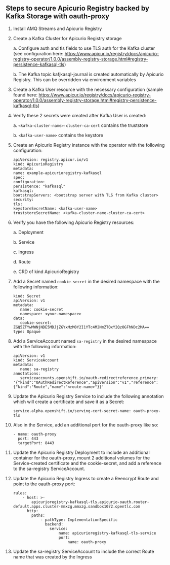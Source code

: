 <h2>Steps to secure Apicurio Registry backed by Kafka Storage with oauth-proxy</h2>


1. Install AMQ Streams and Apicurio Registry


2. Create a Kafka Cluster for Apicurio Registry storage
   
   a. Configure auth and tls fields to use TLS auth for the Kafka cluster (see configuration here: https://www.apicur.io/registry/docs/apicurio-registry-operator/1.0.0/assembly-registry-storage.html#registry-persistence-kafkasql-tls)

   b. The Kafka topic kafjkasql-journal is created automatically by Apicurio Registry. This can be overridden via environment variables


3. Create a Kafka User resource with the necessary configuration (sample found here: https://www.apicur.io/registry/docs/apicurio-registry-operator/1.0.0/assembly-registry-storage.html#registry-persistence-kafkasql-tls)


4. Verify these 2 secrets were created after Kafka User is created:
   
   a. `<kafka-cluster-name>-cluster-ca-cert` contains the truststore 

   b. `<kafka-user-name>` contains the keystore
   

6. Create an Apicurio Registry instance with the operator with the following configuration:
   ``` 
   apiVersion: registry.apicur.io/v1
   kind: ApicurioRegistry
   metadata:
   name: example-apicurioregistry-kafkasql
   spec:
   configuration:
   persistence: "kafkasql"
   kafkasql:
   bootstrapServers: <bootstrap server with TLS from Kafka cluster>
   security:
   tls:
   keystoreSecretName: <kafka-user-name>
   truststoreSecretName: <kafka-cluster-name-cluster-ca-cert>
   ```

7. Verify you have the following Apicurio Registry resources:
   
   a. Deployment 

   b. Service
   
   c. Ingress

   d. Route 
   
   e. CRD of kind ApicurioRegistry


9. Add a Secret named `cookie-secret` in the desired namespace with the following information:
   ```
   kind: Secret
   apiVersion: v1
   metadata:
      name: cookie-secret
      namespace: <your-namespace>
   data:
      cookie-secret: ZGQ5ZTYwMWNjNDE5MDJjZGYxMzM0Y2I1YTc4M2NmZTQxY2QzOGFhNDc2MA==
   type: Opaque
   ```

10. Add a ServiceAccount named `sa-registry` in the desired namespace with the following information:
    ```
    apiVersion: v1
    kind: ServiceAccount
    metadata:
       name: sa-registry
    annotations:
       serviceaccounts.openshift.io/oauth-redirectreference.primary: '{"kind":"OAuthRedirectReference","apiVersion":"v1","reference":{"kind":"Route","name":"<route-name>"}}'
    ```

11. Update the Apicurio Registry Service to include the following annotation which will create a certificate and save it as a Secret:

    `service.alpha.openshift.io/serving-cert-secret-name: oauth-proxy-tls`

    
12. Also in the Service, add an additional port for the oauth-proxy like so:

    ```
    - name: oauth-proxy
      port: 443
      targetPort: 8443
    ```

13. Update the Apicurio Registry Deployment to include an additional container for the oauth-proxy, mount 2 additional volumes for the Service-created certificate and the cookie-secret, and add a reference to the sa-registry ServiceAccount.


15. Update the Apicurio Registry Ingress to create a Reencrypt Route and point to the oauth-proxy port:


        rules:
            - host: >-
                apicurioregistry-kafkasql-tls.apicurio-oauth.router-default.apps.cluster-mmxzg.mmxzg.sandbox1072.opentlc.com
              http:
                paths:
                    - pathType: ImplementationSpecific
                      backend:
                        service:
                            name: apicurioregistry-kafkasql-tls-service
                            port:
                                name: oauth-proxy


16. Update the sa-registry ServiceAccount to include the correct Route name that was created by the Ingress


